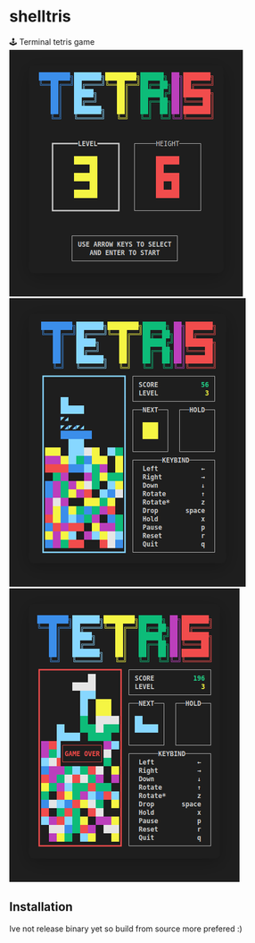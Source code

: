 # shelltris
🕹️ Terminal tetris game
![t01](./previews/01.png)
![t02](./previews/02.png)
![t03](./previews/03.png)

## Installation
Ive not release binary yet so build from source more prefered :)